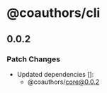 # @coauthors/cli

## 0.0.2

### Patch Changes

- Updated dependencies []:
  - @coauthors/core@0.0.2
